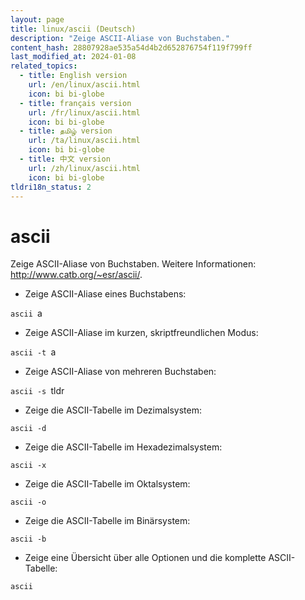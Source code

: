 ```yaml
---
layout: page
title: linux/ascii (Deutsch)
description: "Zeige ASCII-Aliase von Buchstaben."
content_hash: 28807928ae535a54d4b2d652876754f119f799ff
last_modified_at: 2024-01-08
related_topics:
  - title: English version
    url: /en/linux/ascii.html
    icon: bi bi-globe
  - title: français version
    url: /fr/linux/ascii.html
    icon: bi bi-globe
  - title: தமிழ் version
    url: /ta/linux/ascii.html
    icon: bi bi-globe
  - title: 中文 version
    url: /zh/linux/ascii.html
    icon: bi bi-globe
tldri18n_status: 2
---
```

# ascii

Zeige ASCII-Aliase von Buchstaben.
Weitere Informationen: <http://www.catb.org/~esr/ascii/>.

- Zeige ASCII-Aliase eines Buchstabens:

`ascii `<span class="tldr-var badge badge-pill bg-dark-lm bg-white-dm text-white-lm text-dark-dm font-weight-bold">a</span>

- Zeige ASCII-Aliase im kurzen, skriptfreundlichen Modus:

`ascii -t `<span class="tldr-var badge badge-pill bg-dark-lm bg-white-dm text-white-lm text-dark-dm font-weight-bold">a</span>

- Zeige ASCII-Aliase von mehreren Buchstaben:

`ascii -s `<span class="tldr-var badge badge-pill bg-dark-lm bg-white-dm text-white-lm text-dark-dm font-weight-bold">tldr</span>

- Zeige die ASCII-Tabelle im Dezimalsystem:

`ascii -d`

- Zeige die ASCII-Tabelle im Hexadezimalsystem:

`ascii -x`

- Zeige die ASCII-Tabelle im Oktalsystem:

`ascii -o`

- Zeige die ASCII-Tabelle im Binärsystem:

`ascii -b`

- Zeige eine Übersicht über alle Optionen und die komplette ASCII-Tabelle:

`ascii`

